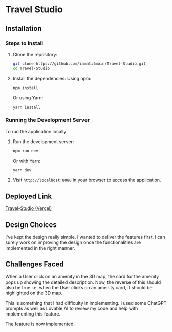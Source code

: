 # Travel Studio

## Installation

### Steps to Install

1. Clone the repository:

   ```bash
   git clone https://github.com/iamatifmoin/Travel-Studio.git
   cd Travel-Studio
   ```

2. Install the dependencies:
   Using npm:
   ```bash
   npm install
   ```
   Or using Yarn:
   ```bash
   yarn install
   ```

### Running the Development Server

To run the application locally:

1. Run the development server:

   ```bash
   npm run dev
   ```

   Or with Yarn:

   ```bash
   yarn dev
   ```

2. Visit `http://localhost:8080` in your browser to access the application.

## Deployed Link

[Travel-Studio (Vercel)](https://travel-studio.vercel.app/)

## Design Choices

I've kept the design really simple. I wanted to deliver the features first. I can surely work on improving the design once the functionalities are implemented in the right manner.

## Challenges Faced

When a User click on an amenity in the 3D map, the card for the amenity pops up showing the detailed description. Now, the reverse of this should also be true i.e. when the User clicks on an amenity card, it should be highlighted on the 3D map.

This is something that I had difficulty in implementing. I used some ChatGPT prompts as well as Lovable AI to review my code and help with implementing this feature.

The feature is now implemented.
